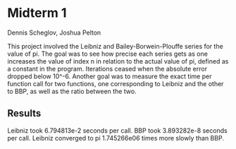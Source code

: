 # Midterm 1
  Dennis Scheglov, Joshua Pelton
  
  This project involved the Leibniz and Bailey-Borwein-Plouffe series for the value of pi.
  The goal was to see how precise each series gets as one increases the value of index n in relation to the actual value
  of pi, defined as a constant in the program. Iterations ceased when the absolute error dropped below 10^-6.
  Another goal was to measure the exact time per function call for two functions, one corresponding to Leibniz and the 
  other to BBP, as well as the ratio between the two.

## Results
   Leibniz took 6.794813e-2 seconds per call.
   BBP took 3.893282e-8 seconds per call.
   Leibniz converged to pi 1.745266e06 times more slowly than BBP.
